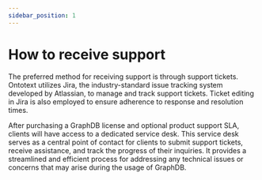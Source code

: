```yaml
---
sidebar_position: 1
---
```


# How to receive support

The preferred method for receiving support is through support tickets. 
Ontotext utilizes Jira, the industry-standard issue tracking system developed by Atlassian, to manage and track support tickets. 
Ticket editing in Jira is also employed to ensure adherence to response and resolution times.

After purchasing a GraphDB license and optional product support SLA, clients will have access to a dedicated service desk.
This service desk serves as a central point of contact for clients to submit support tickets, receive assistance, 
and track the progress of their inquiries. 
It provides a streamlined and efficient process for addressing any technical issues or concerns that may arise during the usage of GraphDB.
